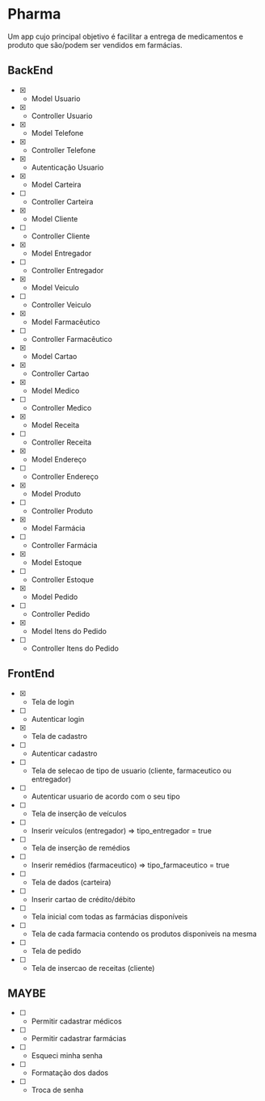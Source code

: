 # Pharma

Um app cujo principal objetivo é facilitar a entrega de  medicamentos e produto 
que são/podem ser vendidos em farmácias.

## BackEnd

- [X] - Model Usuario
- [X] - Controller Usuario
- [X] - Model Telefone
- [X] - Controller Telefone
- [X] - Autenticação Usuario
- [X] - Model Carteira
- [ ] - Controller Carteira
- [X] - Model Cliente
- [ ] - Controller Cliente
- [X] - Model Entregador
- [ ] - Controller Entregador
- [X] - Model Veiculo
- [ ] - Controller Veiculo
- [X] - Model Farmacêutico
- [ ] - Controller Farmacêutico
- [X] - Model Cartao
- [X] - Controller Cartao
- [X] - Model Medico
- [ ] - Controller Medico
- [X] - Model Receita
- [ ] - Controller Receita
- [X] - Model Endereço
- [ ] - Controller Endereço
- [X] - Model Produto
- [ ] - Controller Produto
- [X] - Model Farmácia
- [ ] - Controller Farmácia
- [X] - Model Estoque
- [ ] - Controller Estoque
- [X] - Model Pedido
- [ ] - Controller Pedido
- [X] - Model Itens do Pedido
- [ ] - Controller Itens do Pedido

## FrontEnd

- [X] - Tela de login
- [ ] - Autenticar login
- [X] - Tela de cadastro
- [ ] - Autenticar cadastro
- [ ] - Tela de selecao de tipo de usuario (cliente, farmaceutico ou entregador)
- [ ] - Autenticar usuario de acordo com o seu tipo
- [ ] - Tela de inserção de veículos
- [ ] - Inserir veículos (entregador) => tipo_entregador = true
- [ ] - Tela de inserção de remédios
- [ ] - Inserir remédios (farmaceutico) => tipo_farmaceutico = true
- [ ] - Tela de dados (carteira) 
- [ ] - Inserir cartao de crédito/débito
- [ ] - Tela inicial com todas as farmácias disponíveis
- [ ] - Tela de cada farmacia contendo os produtos disponiveis na mesma
- [ ] - Tela de pedido
- [ ] - Tela de insercao de receitas (cliente)

## MAYBE

- [ ] - Permitir cadastrar médicos
- [ ] - Permitir cadastrar farmácias
- [ ] - Esqueci minha senha 
- [ ] - Formatação dos dados
- [ ] - Troca de senha